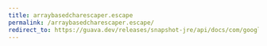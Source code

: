 ```yaml
---
title: arraybasedcharescaper.escape
permalink: /arraybasedcharescaper.escape/
redirect_to: https://guava.dev/releases/snapshot-jre/api/docs/com/google/common/escape/ArrayBasedCharEscaper.html#escape-char-
---
```


